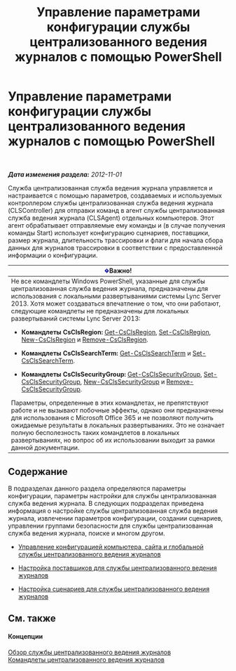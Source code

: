 ﻿---
title: Управление параметрами конфигурации службы централизованного ведения журналов с помощью PowerShell
TOCTitle: Управление параметрами конфигурации службы централизованного ведения журналов с помощью PowerShell
ms:assetid: f455c3aa-0061-413d-bdfb-a3e78f82723d
ms:mtpsurl: https://technet.microsoft.com/ru-ru/library/JJ721938(v=OCS.15)
ms:contentKeyID: 49888263
ms.date: 05/19/2016
mtps_version: v=OCS.15
ms.translationtype: HT
---

# Управление параметрами конфигурации службы централизованного ведения журналов с помощью PowerShell

 

_**Дата изменения раздела:** 2012-11-01_

Служба централизованная служба ведения журнала управляется и настраивается с помощью параметров, создаваемых и используемых контроллером службы централизованная служба ведения журнала (CLSController) для отправки команд в агент службы централизованная служба ведения журнала (CLSAgent) отдельных компьютеров. Этот агент обрабатывает отправляемые ему команды и (в случае получения команды Start) использует конфигурацию сценариев, поставщики, размер журнала, длительность трассировки и флаги для начала сбора данных для журналов трассировки в соответствии с предоставленной информации о конфигурации.

<table>
<colgroup>
<col style="width: 100%" />
</colgroup>
<thead>
<tr class="header">
<th><img src="images/JJ618369.important(OCS.15).gif" title="important" alt="important" />Важно!</th>
</tr>
</thead>
<tbody>
<tr class="odd">
<td>Не все командлеты Windows PowerShell, указанные для службы централизованная служба ведения журнала, предназначены для использования с локальными развертываниями системы Lync Server 2013. Хотя может создаваться впечатление о том, что они работают, следующие командлеты не предназначены для локальных развертываний системы Lync Server 2013:
<ul>
<li><p><strong>Командлеты CsClsRegion:</strong> <a href="get-csclsregion.md">Get-CsClsRegion</a>, <a href="set-csclsregion.md">Set-CsClsRegion</a>, <a href="new-csclsregion.md">New-CsClsRegion</a> и <a href="remove-csclsregion.md">Remove-CsClsRegion</a>.</p></li>
<li><p><strong>Командлеты CsClsSearchTerm:</strong> <a href="get-csclssearchterm.md">Get-CsClsSearchTerm</a> и <a href="set-csclssearchterm.md">Set-CsClsSearchTerm</a>.</p></li>
<li><p><strong>Командлеты CsClsSecurityGroup:</strong> <a href="get-csclssecuritygroup.md">Get-CsClsSecurityGroup</a>, <a href="set-csclssecuritygroup.md">Set-CsClsSecurityGroup</a>, <a href="new-csclssecuritygroup.md">New-CsClsSecurityGroup</a> и <a href="remove-csclssecuritygroup.md">Remove-CsClsSecurityGroup</a>.</p></li>
</ul>
Параметры, определенные в этих командлетах, не препятствуют работе и не вызывают побочные эффекты, однако они предназначены для использования с Microsoft Office 365 и не позволяют получить ожидаемые результаты в локальных развертываниях. Это не означает полную бесполезность таких командлетов в локальных развертываниях, но вопрос об их использовании выходит за рамки данной документации.</td>
</tr>
</tbody>
</table>


## Содержание

В подразделах данного раздела определяются параметры конфигурации, параметры настройки для службы централизованная служба ведения журнала. В следующих подразделах приведена информация о настройке службы централизованная служба ведения журнала, извлечении параметров конфигурации, создании сценариев, управлении группами безопасности для службы централизованная служба ведения журнала, поиске и многом другом.

  - [Управление конфигурацией компьютера, сайта и глобальной службы централизованного ведения журналов](lync-server-2013-managing-computer-site-and-global-centralized-logging-service-configuration.md)

  - [Настройка поставщиков для службы централизованного ведения журналов](lync-server-2013-configuring-providers-for-centralized-logging-service.md)

  - [Настройка сценариев для службы централизованного ведения журналов](lync-server-2013-configuring-scenarios-for-the-centralized-logging-service.md)

## См. также

#### Концепции

[Обзор службы централизованного ведения журналов](lync-server-2013-overview-of-the-centralized-logging-service.md)  
[Командлеты централизованного ведения журналов](lync-server-2013-centralized-logging-cmdlets.md)

